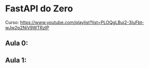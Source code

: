 # FastAPI do Zero

Curso: https://www.youtube.com/playlist?list=PLOQgLBuj2-3IuFbt-wJw2p2NiV9WTRzIP

## Aula 0:

## Aula 1:
